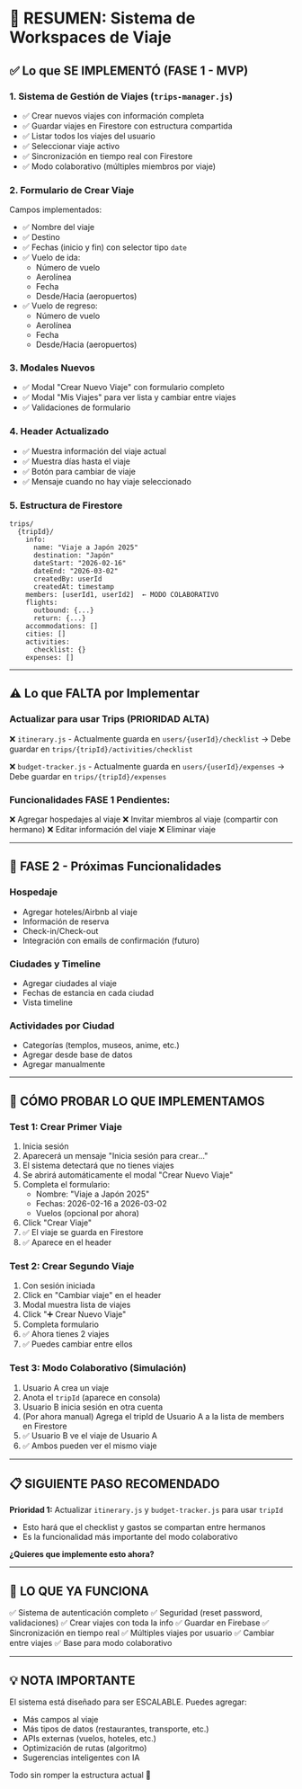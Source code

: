 # 🎯 RESUMEN: Sistema de Workspaces de Viaje

## ✅ Lo que SE IMPLEMENTÓ (FASE 1 - MVP)

### **1. Sistema de Gestión de Viajes (`trips-manager.js`)**
- ✅ Crear nuevos viajes con información completa
- ✅ Guardar viajes en Firestore con estructura compartida
- ✅ Listar todos los viajes del usuario
- ✅ Seleccionar viaje activo
- ✅ Sincronización en tiempo real con Firestore
- ✅ Modo colaborativo (múltiples miembros por viaje)

### **2. Formulario de Crear Viaje**
Campos implementados:
- ✅ Nombre del viaje
- ✅ Destino
- ✅ Fechas (inicio y fin) con selector tipo `date`
- ✅ Vuelo de ida:
  - Número de vuelo
  - Aerolínea
  - Fecha
  - Desde/Hacia (aeropuertos)
- ✅ Vuelo de regreso:
  - Número de vuelo
  - Aerolínea
  - Fecha
  - Desde/Hacia (aeropuertos)

### **3. Modales Nuevos**
- ✅ Modal "Crear Nuevo Viaje" con formulario completo
- ✅ Modal "Mis Viajes" para ver lista y cambiar entre viajes
- ✅ Validaciones de formulario

### **4. Header Actualizado**
- ✅ Muestra información del viaje actual
- ✅ Muestra días hasta el viaje
- ✅ Botón para cambiar de viaje
- ✅ Mensaje cuando no hay viaje seleccionado

### **5. Estructura de Firestore**
```
trips/
  {tripId}/
    info:
      name: "Viaje a Japón 2025"
      destination: "Japón"
      dateStart: "2026-02-16"
      dateEnd: "2026-03-02"
      createdBy: userId
      createdAt: timestamp
    members: [userId1, userId2]  ← MODO COLABORATIVO
    flights:
      outbound: {...}
      return: {...}
    accommodations: []
    cities: []
    activities:
      checklist: {}
    expenses: []
```

---

## ⚠️ Lo que FALTA por Implementar

### **Actualizar para usar Trips (PRIORIDAD ALTA)**
❌ `itinerary.js` - Actualmente guarda en `users/{userId}/checklist`
   → Debe guardar en `trips/{tripId}/activities/checklist`

❌ `budget-tracker.js` - Actualmente guarda en `users/{userId}/expenses`
   → Debe guardar en `trips/{tripId}/expenses`

### **Funcionalidades FASE 1 Pendientes:**
❌ Agregar hospedajes al viaje
❌ Invitar miembros al viaje (compartir con hermano)
❌ Editar información del viaje
❌ Eliminar viaje

---

## 🚀 FASE 2 - Próximas Funcionalidades

### **Hospedaje**
- Agregar hoteles/Airbnb al viaje
- Información de reserva
- Check-in/Check-out
- Integración con emails de confirmación (futuro)

### **Ciudades y Timeline**
- Agregar ciudades al viaje
- Fechas de estancia en cada ciudad
- Vista timeline

### **Actividades por Ciudad**
- Categorías (templos, museos, anime, etc.)
- Agregar desde base de datos
- Agregar manualmente

---

## 🧪 CÓMO PROBAR LO QUE IMPLEMENTAMOS

### **Test 1: Crear Primer Viaje**
1. Inicia sesión
2. Aparecerá un mensaje "Inicia sesión para crear..."
3. El sistema detectará que no tienes viajes
4. Se abrirá automáticamente el modal "Crear Nuevo Viaje"
5. Completa el formulario:
   - Nombre: "Viaje a Japón 2025"
   - Fechas: 2026-02-16 a 2026-03-02
   - Vuelos (opcional por ahora)
6. Click "Crear Viaje"
7. ✅ El viaje se guarda en Firestore
8. ✅ Aparece en el header

### **Test 2: Crear Segundo Viaje**
1. Con sesión iniciada
2. Click en "Cambiar viaje" en el header
3. Modal muestra lista de viajes
4. Click "➕ Crear Nuevo Viaje"
5. Completa formulario
6. ✅ Ahora tienes 2 viajes
7. ✅ Puedes cambiar entre ellos

### **Test 3: Modo Colaborativo (Simulación)**
1. Usuario A crea un viaje
2. Anota el `tripId` (aparece en consola)
3. Usuario B inicia sesión en otra cuenta
4. (Por ahora manual) Agrega el tripId de Usuario A a la lista de members en Firestore
5. ✅ Usuario B ve el viaje de Usuario A
6. ✅ Ambos pueden ver el mismo viaje

---

## 📋 SIGUIENTE PASO RECOMENDADO

**Prioridad 1:** Actualizar `itinerary.js` y `budget-tracker.js` para usar `tripId`
- Esto hará que el checklist y gastos se compartan entre hermanos
- Es la funcionalidad más importante del modo colaborativo

**¿Quieres que implemente esto ahora?**

---

## 🎨 LO QUE YA FUNCIONA

✅ Sistema de autenticación completo
✅ Seguridad (reset password, validaciones)
✅ Crear viajes con toda la info
✅ Guardar en Firebase
✅ Sincronización en tiempo real
✅ Múltiples viajes por usuario
✅ Cambiar entre viajes
✅ Base para modo colaborativo

---

## 💡 NOTA IMPORTANTE

El sistema está diseñado para ser ESCALABLE. Puedes agregar:
- Más campos al viaje
- Más tipos de datos (restaurantes, transporte, etc.)
- APIs externas (vuelos, hoteles, etc.)
- Optimización de rutas (algoritmo)
- Sugerencias inteligentes con IA

Todo sin romper la estructura actual 🚀
